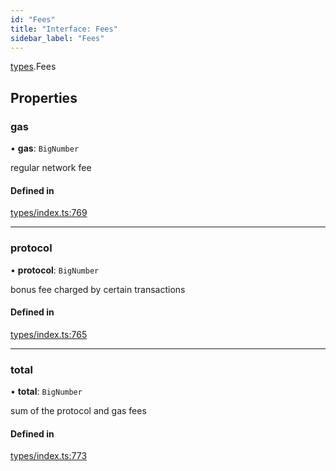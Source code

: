 ```yaml
---
id: "Fees"
title: "Interface: Fees"
sidebar_label: "Fees"
---
```


[types](../../../modules/Types/Types.md).Fees

## Properties

### gas

• **gas**: `BigNumber`

regular network fee

#### Defined in

[types/index.ts:769](https://github.com/PolymeshAssociation/polymesh-sdk/blob/95e180d28/src/types/index.ts#L769)

___

### protocol

• **protocol**: `BigNumber`

bonus fee charged by certain transactions

#### Defined in

[types/index.ts:765](https://github.com/PolymeshAssociation/polymesh-sdk/blob/95e180d28/src/types/index.ts#L765)

___

### total

• **total**: `BigNumber`

sum of the protocol and gas fees

#### Defined in

[types/index.ts:773](https://github.com/PolymeshAssociation/polymesh-sdk/blob/95e180d28/src/types/index.ts#L773)
